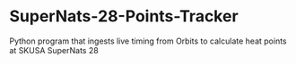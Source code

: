 # SuperNats-28-Points-Tracker
Python program that ingests live timing from Orbits to calculate heat points at SKUSA SuperNats 28
